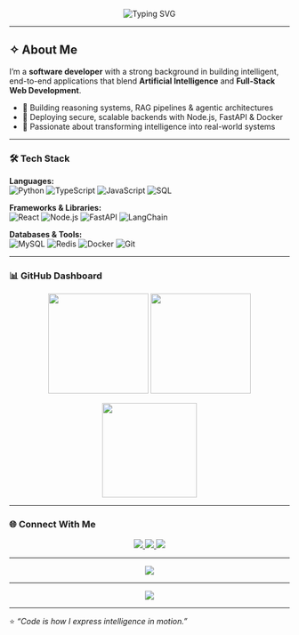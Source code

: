 <p align="center">
  <img src="https://readme-typing-svg.herokuapp.com?font=Fira+Code&pause=1000&color=00FFFF&center=true&vCenter=true&width=600&lines=👋+Hi%2C+I'm+Krishna+Bhagavan;AI+%26+Full-Stack+Developer;Building+Intelligent%2C+Scalable+Systems" alt="Typing SVG" />
</p>

---

## ✧ About Me
I’m a **software developer** with a strong background in building intelligent, end-to-end applications that blend **Artificial Intelligence** and **Full-Stack Web Development**.

- 🔹 Building reasoning systems, RAG pipelines & agentic architectures  
- 🔹 Deploying secure, scalable backends with Node.js, FastAPI & Docker  
- 🔹 Passionate about transforming intelligence into real-world systems  

---

### 🛠️ Tech Stack

**Languages:**  
![Python](https://img.shields.io/badge/Python-3776AB?style=for-the-badge&logo=python&logoColor=white)
![TypeScript](https://img.shields.io/badge/TypeScript-3178C6?style=for-the-badge&logo=typescript&logoColor=white)
![JavaScript](https://img.shields.io/badge/JavaScript-F7DF1E?style=for-the-badge&logo=javascript&logoColor=black)
![SQL](https://img.shields.io/badge/SQL-003B57?style=for-the-badge&logo=postgresql&logoColor=white)

**Frameworks & Libraries:**  
![React](https://img.shields.io/badge/React-20232A?style=for-the-badge&logo=react&logoColor=61DAFB)
![Node.js](https://img.shields.io/badge/Node.js-43853D?style=for-the-badge&logo=node.js&logoColor=white)
![FastAPI](https://img.shields.io/badge/FastAPI-009688?style=for-the-badge&logo=fastapi&logoColor=white)
![LangChain](https://img.shields.io/badge/LangChain-2C2C2C?style=for-the-badge&logo=chainlink&logoColor=white)

**Databases & Tools:**  
![MySQL](https://img.shields.io/badge/MySQL-4479A1?style=for-the-badge&logo=mysql&logoColor=white)
![Redis](https://img.shields.io/badge/Redis-DC382D?style=for-the-badge&logo=redis&logoColor=white)
![Docker](https://img.shields.io/badge/Docker-2496ED?style=for-the-badge&logo=docker&logoColor=white)
![Git](https://img.shields.io/badge/Git-F05032?style=for-the-badge&logo=git&logoColor=white)

---

### 📊 GitHub Dashboard

<p align="center">
  <img src="https://github-readme-stats.vercel.app/api?username=KRISHNA-BHAGAVAN&show_icons=true&theme=radical&hide_border=true&bg_color=0D1117&title_color=00FFFF&icon_color=79ff97" height="180em" />
  <img src="https://github-readme-stats.vercel.app/api/top-langs/?username=KRISHNA-BHAGAVAN&layout=compact&langs_count=6&theme=radical&hide_border=true&bg_color=0D1117&title_color=00FFFF" height="180em" />
</p>

<p align="center">
  <img src="https://github-readme-streak-stats.herokuapp.com/?user=KRISHNA-BHAGAVAN&theme=radical&hide_border=true&background=0D1117&ring=00FFFF&fire=79ff97&currStreakLabel=79ff97" height="170em" />
</p>

---

### 🌐 Connect With Me
<p align="center">
  <a href="https://github.com/KRISHNA-BHAGAVAN" target="_blank">
    <img src="https://img.shields.io/badge/GitHub-000000?style=for-the-badge&logo=github&logoColor=white" />
  </a>
  <a href="https://www.linkedin.com/in/krishnabhagavan/" target="_blank">
    <img src="https://img.shields.io/badge/LinkedIn-0A66C2?style=for-the-badge&logo=linkedin&logoColor=white" />
  </a>
  <a href="mailto:krishnabhagavan910@gmail.com">
    <img src="https://img.shields.io/badge/Email-D14836?style=for-the-badge&logo=gmail&logoColor=white" />
  </a>
</p>

---

<p align="center">
  <img src="https://github-profile-trophy.vercel.app/?username=KRISHNA-BHAGAVAN&theme=onestar&margin-w=10&no-frame=true&column=7" />
</p>

---

<p align="center">
  <img src="https://github-readme-activity-graph.vercel.app/graph?username=KRISHNA-BHAGAVAN&bg_color=0D1117&color=00FFFF&line=79ff97&point=FFFFFF&hide_border=true" />
</p>

---

⭐ *“Code is how I express intelligence in motion.”*
